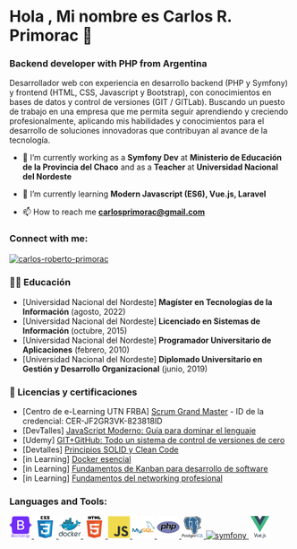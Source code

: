 <!--
**carlosprimorac/carlosprimorac** is a ✨ _special_ ✨ repository because its `README.md` (this file) appears on your GitHub profile.
-->

<h1 align="left">Hola , Mi nombre es Carlos R. Primorac 👋</h1>
<h3 align="left">Backend developer with PHP from Argentina</h3>

<p>Desarrollador web con experiencia en desarrollo backend (PHP y Symfony) y frontend (HTML, CSS, Javascript y Bootstrap), con conocimientos en bases de datos y control de versiones (GIT / GITLab). Buscando un puesto de trabajo en una empresa que me permita seguir aprendiendo y creciendo profesionalmente, aplicando mis habilidades y conocimientos para el desarrollo de soluciones innovadoras que contribuyan al avance de la tecnología.</p>



- 🔭 I’m currently working as a **Symfony Dev** at **Ministerio de Educación de la Provincia del Chaco** and as a **Teacher** at **Universidad Nacional del Nordeste**

- 🌱 I’m currently learning **Modern Javascript (ES6), Vue.js, Laravel**

- 📫 How to reach me **carlosprimorac@gmail.com**

<h3 align="left">Connect with me:</h3>
<p align="left">
<a href="https://linkedin.com/in/carlos-roberto-primorac" target="blank"><img align="center" src="https://raw.githubusercontent.com/rahuldkjain/github-profile-readme-generator/master/src/images/icons/Social/linked-in-alt.svg" alt="carlos-roberto-primorac" height="30" width="40" /></a>
</p>

### 👨‍🎓 Educación 
- [Universidad Nacional del Nordeste] **Magíster en Tecnologías de la Información** (agosto, 2022)
- [Universidad Nacional del Nordeste] **Licenciado en Sistemas de Información** (octubre, 2015)
- [Universidad Nacional del Nordeste] **Programador Universitario de Aplicaciones** (febrero, 2010)
- [Universidad Nacional del Nordeste] **Diplomado Universitario en Gestión y Desarrollo Organizacional** (junio, 2019)

### 🥇 Licencias y certificaciones
- [Centro de e-Learning UTN FRBA] [Scrum Grand Master](https://sigead.utnba.centrodeelearning.com/alumnos/validar_certificado) - ID de la credencial: CER-JF2GR3VK-823818ID
- [DevTalles] [JavaScript Moderno: Guía para dominar el lenguaje](https://cursos.devtalles.com/certificates/23ibmrj2ad) 
- [Udemy] [ GIT+GitHub: Todo un sistema de control de versiones de cero](https://www.udemy.com/certificate/UC-472f2e55-7731-4402-aaca-46fcf278c2db/)
- [Devtalles] [Principios SOLID y Clean Code](https://cursos.devtalles.com/certificates/r7nv6qrcyp)
- [in Learning] [Docker esencial](https://www.linkedin.com/learning/certificates/4196df6c4b3695701def79ccc281f73b70ece874937c4cf78d0079ca8abc0ede)
- [in Learning] [Fundamentos de Kanban para desarrollo de software](https://www.linkedin.com/learning/certificates/7cce5aa138ffe53934e59fe7b5830ed7e712f4582a2efca62b5a75dc2e5ce95a)
- [in Learning] [Fundamentos del networking profesional](https://www.linkedin.com/learning/certificates/8540330d29a3007a7801d719b7374268db333da713df12b5d02abfab6e9973cf)

<h3 align="left">Languages and Tools:</h3>
<p align="left"> <a href="https://getbootstrap.com" target="_blank" rel="noreferrer"> <img src="https://raw.githubusercontent.com/devicons/devicon/master/icons/bootstrap/bootstrap-plain-wordmark.svg" alt="bootstrap" width="40" height="40"/> </a> <a href="https://www.w3schools.com/css/" target="_blank" rel="noreferrer"> <img src="https://raw.githubusercontent.com/devicons/devicon/master/icons/css3/css3-original-wordmark.svg" alt="css3" width="40" height="40"/> </a> <a href="https://www.docker.com/" target="_blank" rel="noreferrer"> <img src="https://raw.githubusercontent.com/devicons/devicon/master/icons/docker/docker-original-wordmark.svg" alt="docker" width="40" height="40"/> </a> <a href="https://www.w3.org/html/" target="_blank" rel="noreferrer"> <img src="https://raw.githubusercontent.com/devicons/devicon/master/icons/html5/html5-original-wordmark.svg" alt="html5" width="40" height="40"/> </a> <a href="https://developer.mozilla.org/en-US/docs/Web/JavaScript" target="_blank" rel="noreferrer"> <img src="https://raw.githubusercontent.com/devicons/devicon/master/icons/javascript/javascript-original.svg" alt="javascript" width="40" height="40"/> </a> <a href="https://www.mysql.com/" target="_blank" rel="noreferrer"> <img src="https://raw.githubusercontent.com/devicons/devicon/master/icons/mysql/mysql-original-wordmark.svg" alt="mysql" width="40" height="40"/> </a> <a href="https://www.php.net" target="_blank" rel="noreferrer"> <img src="https://raw.githubusercontent.com/devicons/devicon/master/icons/php/php-original.svg" alt="php" width="40" height="40"/> </a> <a href="https://www.postgresql.org" target="_blank" rel="noreferrer"> <img src="https://raw.githubusercontent.com/devicons/devicon/master/icons/postgresql/postgresql-original-wordmark.svg" alt="postgresql" width="40" height="40"/> </a> <a href="https://symfony.com" target="_blank" rel="noreferrer"> <img src="https://symfony.com/logos/symfony_black_03.svg" alt="symfony" width="40" height="40"/> </a> <a href="https://vuejs.org/" target="_blank" rel="noreferrer"> <img src="https://raw.githubusercontent.com/devicons/devicon/master/icons/vuejs/vuejs-original-wordmark.svg" alt="vuejs" width="40" height="40"/> </a> </p>

